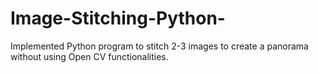 # Image-Stitching-Python-
Implemented Python program to stitch 2-3 images to create a panorama without using Open CV functionalities.
